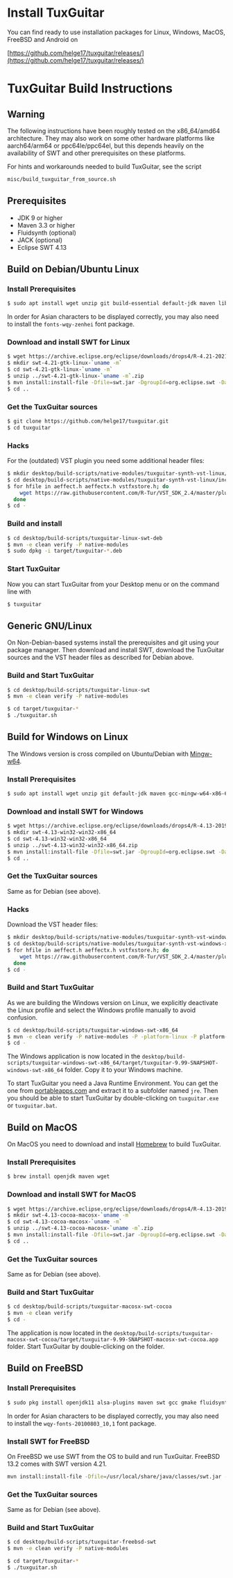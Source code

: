 # Install TuxGuitar

You can find ready to use installation packages for Linux, Windows, MacOS, FreeBSD and Android on

[https://github.com/helge17/tuxguitar/releases/](https://github.com/helge17/tuxguitar/releases/)

# TuxGuitar Build Instructions

## Warning

The following instructions have been roughly tested on the x86_64/amd64 architecture. They may also work on some other hardware platforms like aarch64/arm64 or ppc64le/ppc64el, but this depends heavily on the availability of SWT and other prerequisites on these platforms.

For hints and workarounds needed to build TuxGuitar, see the script

```sh
misc/build_tuxguitar_from_source.sh
```

## Prerequisites

- JDK 9 or higher
- Maven 3.3 or higher
- Fluidsynth (optional)
- JACK (optional)
- Eclipse SWT 4.13

## Build on Debian/Ubuntu Linux

### Install Prerequisites

```sh
$ sudo apt install wget unzip git build-essential default-jdk maven libwebkit2gtk-4.0-37 libfluidsynth-dev libjack-jackd2-dev libasound2-dev libgtk-3-dev liblilv-dev libsuil-dev qtbase5-dev
```

In order for Asian characters to be displayed correctly, you may also need to install the `fonts-wqy-zenhei` font package.

### Download and install SWT for Linux

```sh
$ wget https://archive.eclipse.org/eclipse/downloads/drops4/R-4.21-202109060500/swt-4.21-gtk-linux-`uname -m`.zip
$ mkdir swt-4.21-gtk-linux-`uname -m`
$ cd swt-4.21-gtk-linux-`uname -m`
$ unzip ../swt-4.21-gtk-linux-`uname -m`.zip
$ mvn install:install-file -Dfile=swt.jar -DgroupId=org.eclipse.swt -DartifactId=org.eclipse.swt.gtk.linux -Dpackaging=jar -Dversion=4.21
$ cd ..
```

### Get the TuxGuitar sources

```sh
$ git clone https://github.com/helge17/tuxguitar.git
$ cd tuxguitar
```

### Hacks

For the (outdated) VST plugin you need some additional header files:

```sh
$ mkdir desktop/build-scripts/native-modules/tuxguitar-synth-vst-linux/include
$ cd desktop/build-scripts/native-modules/tuxguitar-synth-vst-linux/include
$ for hfile in aeffect.h aeffectx.h vstfxstore.h; do
    wget https://raw.githubusercontent.com/R-Tur/VST_SDK_2.4/master/pluginterfaces/vst2.x/$hfile
  done
$ cd -
```

### Build and install

```sh
$ cd desktop/build-scripts/tuxguitar-linux-swt-deb
$ mvn -e clean verify -P native-modules
$ sudo dpkg -i target/tuxguitar-*.deb
```

### Start TuxGuitar

Now you can start TuxGuitar from your Desktop menu or on the command line with

```sh
$ tuxguitar
```

## Generic GNU/Linux

On Non-Debian-based systems install the prerequisites and git using your package manager. Then download and install SWT, download the TuxGuitar sources and the VST header files as described for Debian above.

### Build and Start TuxGuitar

```sh
$ cd desktop/build-scripts/tuxguitar-linux-swt
$ mvn -e clean verify -P native-modules
```

```sh
$ cd target/tuxguitar-*
$ ./tuxguitar.sh
```

## Build for Windows on Linux

The Windows version is cross compiled on Ubuntu/Debian with [Mingw-w64](https://mingw-w64.org/).

### Install Prerequisites

```sh
$ sudo apt install wget unzip git default-jdk maven gcc-mingw-w64-x86-64 g++-mingw-w64-i686-win32
```

### Download and install SWT for Windows

```sh
$ wget https://archive.eclipse.org/eclipse/downloads/drops4/R-4.13-201909161045/swt-4.13-win32-win32-x86_64.zip
$ mkdir swt-4.13-win32-win32-x86_64
$ cd swt-4.13-win32-win32-x86_64
$ unzip ../swt-4.13-win32-win32-x86_64.zip
$ mvn install:install-file -Dfile=swt.jar -DgroupId=org.eclipse.swt -DartifactId=org.eclipse.swt.win32.win32 -Dpackaging=jar -Dversion=4.13
$ cd ..
```

### Get the TuxGuitar sources

Same as for Debian (see above).

### Hacks

Download the VST header files:

```sh
$ mkdir desktop/build-scripts/native-modules/tuxguitar-synth-vst-windows-x86/include
$ cd desktop/build-scripts/native-modules/tuxguitar-synth-vst-windows-x86/include
$ for hfile in aeffect.h aeffectx.h vstfxstore.h; do
    wget https://raw.githubusercontent.com/R-Tur/VST_SDK_2.4/master/pluginterfaces/vst2.x/$hfile
  done
$ cd -
```

### Build and Start TuxGuitar

As we are building the Windows version on Linux, we explicitly deactivate the Linux profile and select the Windows profile manually to avoid confusion.

```sh
$ cd desktop/build-scripts/tuxguitar-windows-swt-x86_64
$ mvn -e clean verify -P native-modules -P -platform-linux -P platform-windows
$ cd -
```

The Windows application is now located in the `desktop/build-scripts/tuxguitar-windows-swt-x86_64/target/tuxguitar-9.99-SNAPSHOT-windows-swt-x86_64` folder. Copy it to your Windows machine.

To start TuxGuitar you need a Java Runtime Environment. You can get the one from [portableapps.com](https://portableapps.com/apps/utilities/OpenJDK64) and extract it to a subfolder named `jre`. Then you should be able to start TuxGuitar by double-clicking on `tuxguitar.exe` or `tuxguitar.bat`.

## Build on MacOS

On MacOS you need to download and install [Homebrew](https://brew.sh) to build TuxGuitar.

### Install Prerequisites

```sh
$ brew install openjdk maven wget
```

### Download and install SWT for MacOS

```sh
$ wget https://archive.eclipse.org/eclipse/downloads/drops4/R-4.13-201909161045/swt-4.13-cocoa-macosx-`uname -m`.zip
$ mkdir swt-4.13-cocoa-macosx-`uname -m`
$ cd swt-4.13-cocoa-macosx-`uname -m`
$ unzip ../swt-4.13-cocoa-macosx-`uname -m`.zip
$ mvn install:install-file -Dfile=swt.jar -DgroupId=org.eclipse.swt -DartifactId=org.eclipse.swt.cocoa.macosx -Dpackaging=jar -Dversion=4.13
$ cd ..
```

### Get the TuxGuitar sources

Same as for Debian (see above).

### Build and Start TuxGuitar

```sh
$ cd desktop/build-scripts/tuxguitar-macosx-swt-cocoa
$ mvn -e clean verify
$ cd -
```

The application is now located in the `desktop/build-scripts/tuxguitar-macosx-swt-cocoa/target/tuxguitar-9.99-SNAPSHOT-macosx-swt-cocoa.app` folder. Start TuxGuitar by double-clicking on the folder.

## Build on FreeBSD

### Install Prerequisites

```sh
$ sudo pkg install openjdk11 alsa-plugins maven swt gcc gmake fluidsynth wget git
```

In order for Asian characters to be displayed correctly, you may also need to install the `wqy-fonts-20100803_10,1` font package.

### Install SWT for FreeBSD

On FreeBSD we use SWT from the OS to build and run TuxGuitar. FreeBSD 13.2 comes with SWT version 4.21.

```sh
mvn install:install-file -Dfile=/usr/local/share/java/classes/swt.jar -DgroupId=org.eclipse.swt -DartifactId=org.eclipse.swt.gtk.freebsd -Dpackaging=jar -Dversion=4.21
```

### Get the TuxGuitar sources

Same as for Debian (see above).

### Build and Start TuxGuitar

```sh
$ cd desktop/build-scripts/tuxguitar-freebsd-swt
$ mvn -e clean verify -P native-modules
```

```sh
$ cd target/tuxguitar-*
$ ./tuxguitar.sh
```
